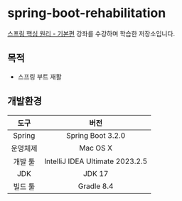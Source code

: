 # spring-boot-rehabilitation

[스프링 핵심 원리 - 기본편](https://www.inflearn.com/course/%EC%8A%A4%ED%94%84%EB%A7%81-%ED%95%B5%EC%8B%AC-%EC%9B%90%EB%A6%AC-%EA%B8%B0%EB%B3%B8%ED%8E%B8) 강좌를 수강하며 학습한 저장소입니다.

## 목적
- 스프링 부트 재활

## 개발환경

|도구|               버전                |
|:---:|:-------------------------------:|
|Spring|        Spring Boot 3.2.0        |
|운영체제|            Mac OS X             |
|개발 툴| IntelliJ IDEA Ultimate 2023.2.5 |
|JDK|             JDK 17              |
|빌드 툴|           Gradle 8.4            |
